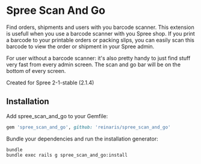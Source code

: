 Spree Scan And Go
==============

Find orders, shipments and users with you barcode scanner.
This extension is usefull when you use a barcode scanner with you Spree shop.
If you print a barcode to your printable orders or packing slips, you can easily scan this barcode to view the order or shipment in your Spree admin.

For user without a barcode scanner: it's also pretty handy to just find stuff very fast from every admin screen. The scan and go bar will be on the bottom of every screen.

Created for Spree 2-1-stable (2.1.4)

Installation
------------

Add spree_scan_and_go to your Gemfile:

```ruby
gem 'spree_scan_and_go', github: 'reinaris/spree_scan_and_go'
```

Bundle your dependencies and run the installation generator:

```shell
bundle
bundle exec rails g spree_scan_and_go:install
```
